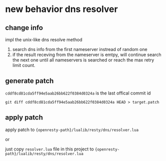 # new behavior dns resolver

## change info
impl the unix-like dns resolve method


1. search dns info from the first nameserver instread of random one
2. if the result receving from the nameserver is emtpy, will continue search the next one until all nameservers is searched or reach the max retry limit count.

## generate patch

`cddf8cd81cda5ff94e5aab26bb622f0384d0324a` is the last offical commit id

```
git diff cddf8cd81cda5ff94e5aab26bb622f0384d0324a HEAD > target.patch
```


## apply patch

apply patch to `{openresty-path}/lualib/resty/dns/resolver.lua`

or 

just copy `resolver.lua` file in this project to `{openresty-path}/lualib/resty/dns/resolver.lua`


